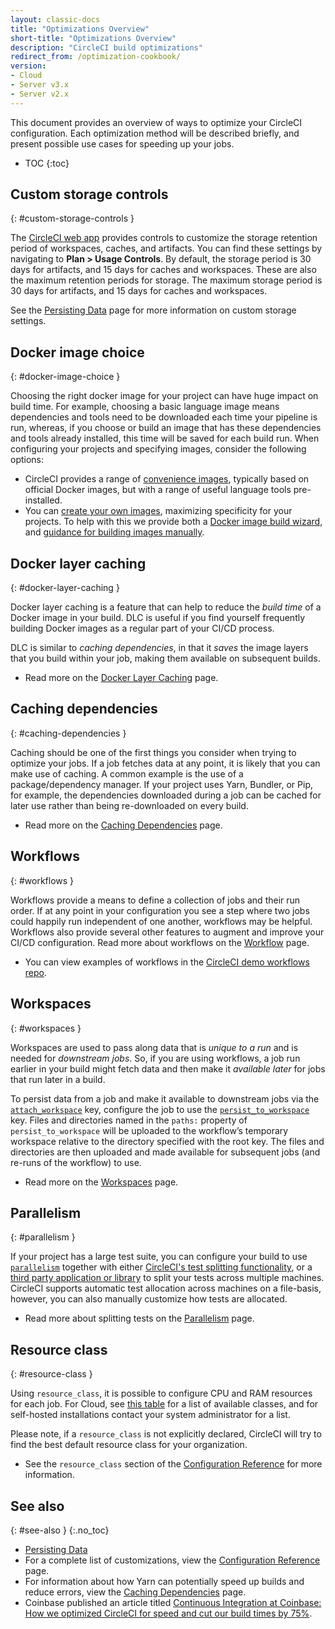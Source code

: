 ```yaml
---
layout: classic-docs
title: "Optimizations Overview"
short-title: "Optimizations Overview"
description: "CircleCI build optimizations"
redirect_from: /optimization-cookbook/
version:
- Cloud
- Server v3.x
- Server v2.x
---
```


This document provides an overview of ways to optimize your CircleCI configuration. Each optimization method will be described briefly, and present possible use cases for speeding up your jobs.

* TOC
{:toc}

## Custom storage controls
{: #custom-storage-controls }

The [CircleCI web app](https://app.circleci.com/) provides controls to customize the storage retention period of workspaces, caches, and artifacts. You can find these settings by navigating to **Plan > Usage Controls**. By default, the storage period is 30 days for artifacts, and 15 days for caches and workspaces. These are also the maximum retention periods for storage. The maximum storage period is 30 days for artifacts, and 15 days for caches and workspaces.

See the [Persisting Data]({{site.baseurl}}/persist-data/#custom-storage-usage) page for more information on custom storage settings.

## Docker image choice
{: #docker-image-choice }

Choosing the right docker image for your project can have huge impact on build time. For example, choosing a basic language image means dependencies and tools need to be downloaded each time your pipeline is run, whereas, if you choose or build an image that has these dependencies and tools already installed, this time will be saved for each build run. When configuring your projects and specifying images, consider the following options:

* CircleCI provides a range of [convenience images]({{site.baseurl}}/circleci-images/#section=configuration), typically based on official Docker images, but with a range of useful language tools pre-installed.
* You can [create your own images]({{site.baseurl}}/custom-images/#section=configuration), maximizing specificity for your projects. To help with this we provide both a [Docker image build wizard](https://github.com/circleci-public/dockerfile-wizard), and [guidance for building images manually]({{site.baseurl}}/custom-images/#creating-a-custom-image-manually).

## Docker layer caching
{: #docker-layer-caching }

Docker layer caching is a feature that can help to reduce the _build time_ of a Docker image in your build. DLC is useful if you find yourself frequently building Docker images as a regular part of your CI/CD process.

DLC is similar to _caching dependencies_, in that it _saves_ the image layers that you build within your job, making them available on subsequent builds.

* Read more on the [Docker Layer Caching]({{site.baseurl}}/docker-layer-caching) page.

## Caching dependencies
{: #caching-dependencies }

Caching should be one of the first things you consider when trying to optimize your jobs. If a job fetches data at any point, it is likely that you can make use of caching. A common example is the use of a package/dependency manager. If your project uses Yarn, Bundler, or Pip, for example, the dependencies downloaded during a job can be cached for later use rather than being re-downloaded on every build.

* Read more on the [Caching Dependencies]({{site.baseurl}}/caching) page.

## Workflows
{: #workflows }

Workflows provide a means to define a collection of jobs and their run order. If at any point in your configuration you see a step where two jobs could happily run independent of one another, workflows may be helpful. Workflows also provide several other features to augment and improve your CI/CD configuration. Read more about workflows on the [Workflow]({{site.baseurl}}/workflows/) page.

* You can view examples of workflows in the [CircleCI demo workflows repo](https://github.com/CircleCI-Public/circleci-demo-workflows/).

## Workspaces
{: #workspaces }

Workspaces are used to pass along data that is _unique to a run_ and is needed for _downstream jobs_. So, if you are using workflows, a job run earlier in your build might fetch data and then make it _available later_ for jobs that run later in a build.

To persist data from a job and make it available to downstream jobs via the [`attach_workspace`]({{site.baseurl}}/configuration-reference#attachworkspace) key, configure the job to use the [`persist_to_workspace`]({{site.baseurl}}/configuration-reference#persisttoworkspace) key. Files and directories named in the `paths:` property of `persist_to_workspace` will be uploaded to the workflow’s temporary workspace relative to the directory specified with the root key. The files and directories are then uploaded and made available for subsequent jobs (and re-runs of the workflow) to use.

* Read more on the [Workspaces]({{site.baseurl}}/workspaces/) page.

## Parallelism
{: #parallelism }

If your project has a large test suite, you can configure your build to use [`parallelism`]({{site.baseurl}}/configuration-reference#parallelism) together with either [CircleCI's test splitting functionality]({{site.baseurl}}/parallelism-faster-jobs/#using-the-circleci-cli-to-split-tests), or a [third party application or library]({{site.baseurl}}/parallelism-faster-jobs/#other-ways-to-split-tests) to split your tests across multiple machines. CircleCI supports automatic test allocation across machines on a file-basis, however, you can also manually customize how tests are allocated.

* Read more about splitting tests on the [Parallelism]({{site.baseurl}}/parallelism-faster-jobs/) page.

## Resource class
{: #resource-class }

Using `resource_class`, it is possible to configure CPU and RAM resources for each job. For Cloud, see [this table]({{site.baseurl}}/configuration-reference/#resourceclass) for a list of available classes, and for self-hosted installations contact your system administrator for a list.

Please note, if a `resource_class` is not explicitly declared, CircleCI will try to find the best default resource class for your organization.

* See the `resource_class` section of the [Configuration Reference]({{site.baseurl}}/configuration-reference/#resourceclass) for more information.

## See also
{: #see-also }
{:.no_toc}

- [Persisting Data]({{site.baseurl}}/persist-data)
- For a complete list of customizations, view the [Configuration Reference]({{site.baseurl}}/configuration-reference/) page.
- For information about how Yarn can potentially speed up builds and reduce errors, view the [Caching Dependencies]({{site.baseurl}}/caching/#basic-example-of-package-manager-caching) page.
- Coinbase published an article titled [Continuous Integration at Coinbase: How we optimized CircleCI for speed and cut our build times by 75%](https://blog.coinbase.com/continuous-integration-at-coinbase-how-we-optimized-circleci-for-speed-cut-our-build-times-by-378c8b1d7161).
